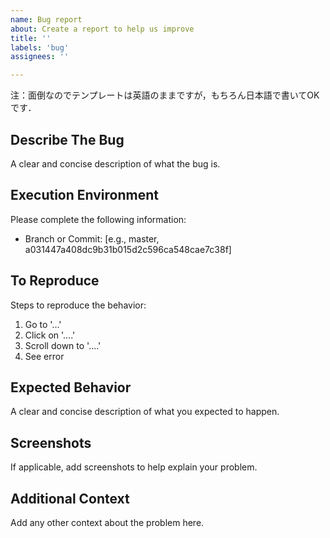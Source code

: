 ```yaml
---
name: Bug report
about: Create a report to help us improve
title: ''
labels: 'bug'
assignees: ''

---
```


注：面倒なのでテンプレートは英語のままですが，もちろん日本語で書いてOKです．

## Describe The Bug

A clear and concise description of what the bug is.

## Execution Environment

Please complete the following information:

- Branch or Commit: [e.g., master, a031447a408dc9b31b015d2c596ca548cae7c38f]

## To Reproduce

Steps to reproduce the behavior:

1. Go to '...'
2. Click on '....'
3. Scroll down to '....'
4. See error

## Expected Behavior

A clear and concise description of what you expected to happen.

## Screenshots

If applicable, add screenshots to help explain your problem.

## Additional Context

Add any other context about the problem here.

